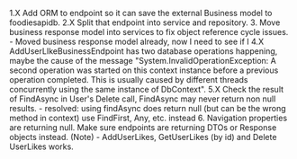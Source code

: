 1.X Add ORM to endpoint so it can save the external Business model to foodiesapidb.
2.X Split that endpoint into service and repository.
3. Move business response model into services to fix object reference cycle issues.
    - Moved business response model already, now I need to see if I 
4.X AddUserLIkeBusinessEndpoint has two database operations happening, maybe the cause of the message "System.InvalidOperationException: A second operation was started on this context instance before a previous operation completed. This is usually caused by different threads concurrently using the same instance of DbContext".
5.X Check the result of FindAsync in User's Delete call, FindAsync may never return non null results.
    - resolved: using findAsync does return null (but can be the wrong method in context) use FindFirst, Any, etc. instead
6. Navigation properties are returning null. Make sure endpoints are returning DTOs or Response objects instead.
(Note) - AddUserLikes, GetUserLikes (by id) and Delete UserLikes works.